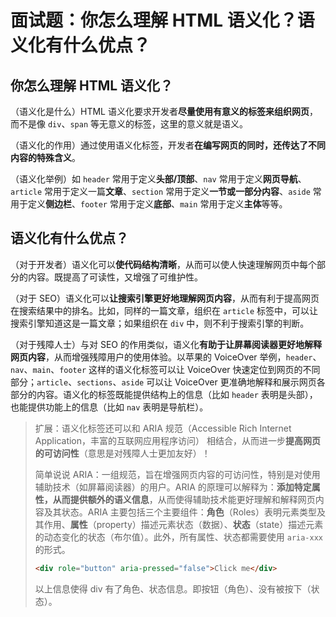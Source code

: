 # 面试题：你怎么理解 HTML 语义化？语义化有什么优点？

## 你怎么理解 HTML 语义化？

（语义化是什么）HTML 语义化要求开发者**尽量使用有意义的标签来组织网页**，而不是像 `div`、`span` 等无意义的标签，这里的意义就是语义。

（语义化的作用）通过使用语义化标签，开发者**在编写网页的同时，还传达了不同内容的特殊含义**。

（语义化举例）如 `header` 常用于定义**头部/顶部**、`nav` 常用于定义**网页导航**、`article` 常用于定义一篇**文章**、`section` 常用于定义**一节或一部分内容**、`aside` 常用于定义**侧边栏**、`footer` 常用于定义**底部**、`main` 常用于定义**主体**等等。

## 语义化有什么优点？

（对于开发者）语义化可以**使代码结构清晰**，从而可以使人快速理解网页中每个部分的内容。既提高了可读性，又增强了可维护性。

（对于 SEO）语义化可以**让搜索引擎更好地理解网页内容**，从而有利于提高网页在搜索结果中的排名。比如，同样的一篇文章，组织在 `article` 标签中，可以让搜索引擎知道这是一篇文章；如果组织在 `div` 中，则不利于搜索引擎的判断。

（对于残障人士）与对 SEO 的作用类似，语义化**有助于让屏幕阅读器更好地解释网页内容**，从而增强残障用户的使用体验。以苹果的 VoiceOver 举例，`header`、`nav`、`main`、`footer` 这样的语义化标签可以让 VoiceOver 快速定位到网页的不同部分；`article`、`sections`、`aside` 可以让 VoiceOver 更准确地解释和展示网页各部分的内容。语义化的标签既能提供结构上的信息（比如 `header` 表明是头部），也能提供功能上的信息（比如 `nav` 表明是导航栏）。

> 扩展：语义化标签还可以和 ARIA 规范（Accessible Rich Internet Application，丰富的互联网应用程序访问） 相结合，从而进一步**提高网页的可访问性**（意思是对残障人士更加友好）！
>
> 简单说说 ARIA：一组规范，旨在增强网页内容的可访问性，特别是对使用辅助技术（如屏幕阅读器）的用户。ARIA 的原理可以解释为：**添加特定属性，从而提供额外的语义信息**，从而使得辅助技术能更好理解和解释网页内容及其状态。ARIA 主要包括三个主要组件：**角色**（Roles）表明元素类型及其作用、**属性**（property）描述元素状态（数据）、**状态**（state）描述元素的动态变化的状态（布尔值）。此外，所有属性、状态都需要使用 `aria-xxx` 的形式。
>
> ```html
> <div role="button" aria-pressed="false">Click me</div>
> ```
>
> 以上信息使得 div 有了角色、状态信息。即按钮（角色）、没有被按下（状态）。